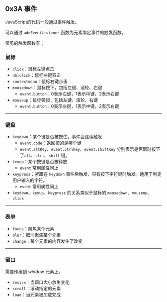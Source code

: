 ## 0x3A 事件

JavaScript的代码一般通过事件触发。

可以通过 `addEventListener` 函数为元素绑定事件的触发函数。

常见的触发函数有：

### 鼠标

- `click`：鼠标左键点击
- `dblclick`：鼠标左键双击
- `contextmenu`：鼠标右键点击
- `mousedown`：鼠标按下，包括左键、滚轮、右键
  - `event.button`：0表示左键，1表示中键，2表示右键
- `mouseup`：鼠标弹起，包括左键、滚轮、右键
  - `event.button`：0表示左键，1表示中键，2表示右键


----------


### 键盘

- `keydown`：某个键是否被按住，事件会连续触发
  - `event.code`：返回按的是哪个键
  - `event.altKey`、`event.ctrlKey`、`event.shiftKey` 分别表示是否同时按下了`alt`、`ctrl`、`shift` 键。
- `keyup`：某个按键是否被释放
  - `event` 常用属性同上
- `keypress`：紧跟在 `keydown` 事件后触发，只有按下字符键时触发。适用于判定用户输入的字符。
  - `event` 常用属性同上
- `keydown`、`keyup`、`keypress` 的关系类似于鼠标的 `mousedown`、`mouseup`、`click`


----------


### 表单

- `focus`：聚焦某个元素
- `blur`：取消聚焦某个元素
- `change`：某个元素的内容发生了改变


----------


### 窗口

需要作用到 $window$ 元素上。

- `resize`：当窗口大小放生变化
- `scroll`：滚动指定的元素
- `load`：当元素被加载完成